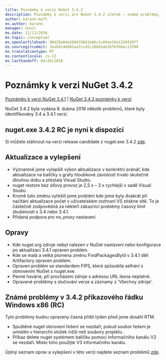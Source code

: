 ```yaml
---
title: Poznámky k verzi NuGet 3.4.2
description: Poznámky k verzi pro NuGet 3.4.2 včetně – známé problémy, opravy chyb, přidaných funkcí a chcete.
author: karann-msft
ms.author: karann
manager: unnir
ms.date: 11/11/2016
ms.topic: conceptual
ms.openlocfilehash: 88d29a84e280433663ab6c1c04ae16e1329420f7
ms.sourcegitcommit: 3eab9c4dd41ea7ccd2c28bb5ab16f6fbbec13708
ms.translationtype: MT
ms.contentlocale: cs-CZ
ms.lasthandoff: 04/26/2018
---
```

# <a name="nuget-342-release-notes"></a>Poznámky k verzi NuGet 3.4.2

[Poznámky k verzi NuGet 3.4.1](../release-notes/nuget-3.4.1.md) | [NuGet 3.4.3 poznámky k verzi](../release-notes/nuget-3.4.3.md)

NuGet 3.4.2 byla vydána 8. dubna 2016 několik problémů, které byly identifikovány 3.4 a 3.4.1 verzi.

## <a name="nugetexe-342-rc-is-now-available"></a>nuget.exe 3.4.2 RC je nyní k dispozici

Si můžete stáhnout na verzi release candidate z nuget.exe 3.4.2 [zde](https://dist.nuget.org/index.html).

## <a name="updates-and-improvements"></a>Aktualizace a vylepšení

* Významně jsme vylepšili výkon aktualizace v konkrétní scénář, kde aktualizace na balíčky s grafy hloubkové závislostí trvalo skutečně dlouhou dobu a přestala Visual Studio.
* nuget restore bez síťový provoz je 2,5 x – 3 x rychlejší v sadě Visual Studio.
* Kromě tuto změnu vyřešili jsme problém kde jsme byly dvakrát při načítání aktualizace počet v uživatelském rozhraní VS stiskne sítě. To je částečně zodpovědná za někteří zákazníci problémy časový limit zkušenosti s 3.4 nebo 3.4.1.
* Přidaná podpora pro no_proxy nastavení

## <a name="fixes"></a>Opravy

* Kde nuget.org zdroje nebyl nalezen v NuGet nastavení nebo konfigurace po aktualizaci 3.4.1 opraven problém.
* Kde se malá a velká písmena změnu FindPackagesById v 3.4.1 dělí Artifactory opraven problém.
* Opraven problém se standardem FIPS, která způsobila selhání s obnovením NuGet s nuget.exe.
* Pevné havárie, při procházení zdroje s adresou URL ikona neplatné.
* Opravené problémy s slučování verze a záznamy z 'Všechny zdroje'.

## <a name="known-issues-in-342-windows-x86-commandline-rc"></a>Známé problémy v 3.4.2 příkazového řádku Windows x86 (RC)

Tyto problémy budou opraveny časná příští týden před jsme dosáhl RTM.

*  Spuštěné nuget obnovení řešení se nezdaří, pokud soubor řešení je umístěn v hierarchii složek nižší než soubory projektu.
*  Příkaz delete nuget systémem balíčku pomocí informačního kanálu V2 se nezdaří. Místo toho použijte V3 informačního kanálu.


Úplný seznam oprav a vylepšení v této verzi najdete seznam problémů [zde](https://github.com/NuGet/Home/issues?utf8=%E2%9C%93&q=is%3Aissue+milestone%3A3.4.2++is%3Aclosed+).
